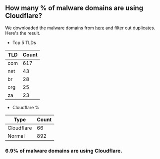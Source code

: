 ## How many % of malware domains are using Cloudflare?


We downloaded the malware domains from [here](https://urlhaus.abuse.ch) and filter out duplicates.
Here's the result.


[//]: # (start replacement)


- Top 5 TLDs

| TLD | Count |
| --- | --- |
| com | 617 |
| net | 43 |
| br | 28 |
| org | 25 |
| za | 23 |


- Cloudflare %

| Type | Count |
| --- | --- |
| Cloudflare | 66 |
| Normal | 892 |


### 6.9% of malware domains are using Cloudflare.